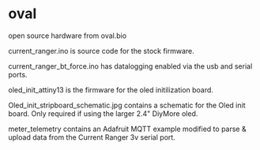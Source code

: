 # oval
open source hardware from oval.bio

current_ranger.ino is source code for the stock firmware.

current_ranger_bt_force.ino has datalogging enabled via the usb and serial ports.  

oled_init_attiny13 is the firmware for the oled initilization board.

Oled_init_stripboard_schematic.jpg contains a schematic for the Oled init board.  Only required if using the 
larger 2.4" DiyMore oled.

meter_telemetry contains an Adafruit MQTT example modified to parse & upload data from the Current Ranger 3v serial port.

